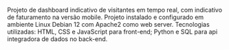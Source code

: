 Projeto de dashboard indicativo de visitantes em tempo real, com indicativo de faturamento na versão mobile.
Projeto instalado e configurado em ambiente Linux Debian 12 com Apache2 como web server.
Tecnologias utilizadas: HTML, CSS e JavaScript para front-end; Python e SQL para api integradora de dados no back-end.

